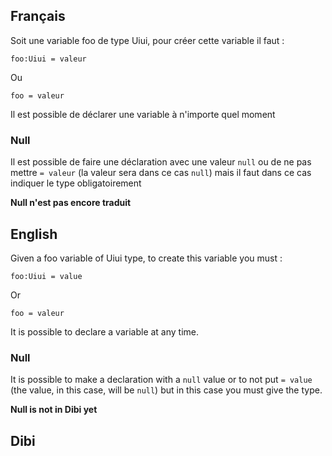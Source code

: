 ## Français
Soit une variable foo de type Uiui, pour créer cette variable il faut :
```skribi
foo:Uiui = valeur
```
Ou
```skribi
foo = valeur
```

Il est possible de déclarer une variable à n'importe quel moment

### Null
Il est possible de faire une déclaration avec une valeur `null` ou de ne pas mettre `= valeur` (la valeur sera dans ce cas `null`) mais il faut dans ce cas indiquer le type obligatoirement

**Null n'est pas encore traduit**

## English
Given a foo variable of Uiui type, to create this variable you must :
```skribi
foo:Uiui = value
```
Or
```skribi
foo = valeur
```

It is possible to declare a variable at any time.

### Null
It is possible to make a declaration with a `null` value or to not put `= value` (the value, in this case, will be `null`) but in this case you must give the type.


**Null is not in Dibi yet**

## Dibi

